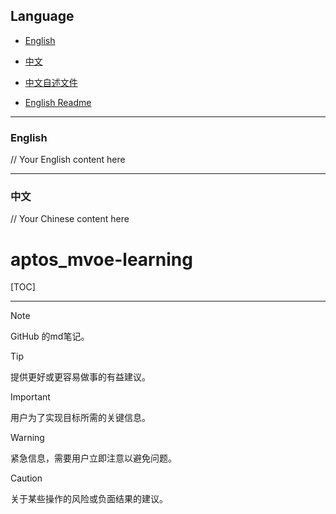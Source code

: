 ## Language

- [English](#english)
- [中文](#中文)

- [中文自述文件](Docs/zh/README_zh.md)

- [English Readme](Docs/en/README.md)
---

### English

// Your English content here

---

### 中文

// Your Chinese content here

# aptos_mvoe-learning

[TOC]






---
> [!NOTE]
> GitHub 的md笔记。

> [!TIP]
> 提供更好或更容易做事的有益建议。

> [!IMPORTANT]
> 用户为了实现目标所需的关键信息。

> [!WARNING]
> 紧急信息，需要用户立即注意以避免问题。

> [!CAUTION]
> 关于某些操作的风险或负面结果的建议。

